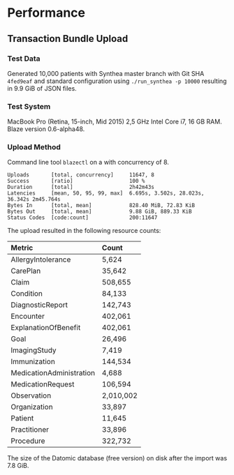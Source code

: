 # Performance

## Transaction Bundle Upload

### Test Data

Generated 10,000 patients with Synthea master branch with Git SHA `4fed9eaf` and standard configuration using `./run_synthea -p 10000` resulting in 9.9 GiB of JSON files.

### Test System

MacBook Pro \(Retina, 15-inch, Mid 2015\) 2,5 GHz Intel Core i7, 16 GB RAM. Blaze version 0.6-alpha48.

### Upload Method

Command line tool `blazectl` on a with concurrency of 8.

```text
Uploads       [total, concurrency]     11647, 8
Success       [ratio]                  100 %
Duration      [total]                  2h42m43s
Latencies     [mean, 50, 95, 99, max]  6.695s, 3.502s, 28.023s, 36.342s 2m45.764s
Bytes In      [total, mean]            828.40 MiB, 72.83 KiB
Bytes Out     [total, mean]            9.88 GiB, 889.33 KiB
Status Codes  [code:count]             200:11647
```

The upload resulted in the following resource counts:

| Metric | Count |
| :--- | :--- |
| AllergyIntolerance | 5,624 |
| CarePlan | 35,642 |
| Claim | 508,655 |
| Condition | 84,133 |
| DiagnosticReport | 142,743 |
| Encounter | 402,061 |
| ExplanationOfBenefit | 402,061 |
| Goal | 26,496 |
| ImagingStudy | 7,419 |
| Immunization | 144,534 |
| MedicationAdministration | 4,688 |
| MedicationRequest | 106,594 |
| Observation | 2,010,002 |
| Organization | 33,897 |
| Patient | 11,645 |
| Practitioner | 33,896 |
| Procedure | 322,732 |

The size of the Datomic database \(free version\) on disk after the import was 7.8 GiB.

